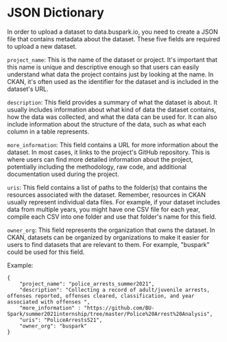 # JSON Dictionary
In order to upload a dataset to data.buspark.io, you need to create a JSON file that contains metadata about the dataset. These five fields are required to upload a new dataset.

`project_name`: This is the name of the dataset or project. It's important that this name is unique and descriptive enough so that users can easily understand what data the project contains just by looking at the name. In CKAN, it's often used as the identifier for the dataset and is included in the dataset's URL.

`description`: This field provides a summary of what the dataset is about. It usually includes information about what kind of data the dataset contains, how the data was collected, and what the data can be used for. It can also include information about the structure of the data, such as what each column in a table represents.

`more_information`: This field contains a URL for more information about the dataset. In most cases, it links to the project's GitHub repository. This is where users can find more detailed information about the project, potentially including the methodology, raw code, and additional documentation used during the project.

`uris`: This field contains a list of paths to the folder(s) that contains the resources associated with the dataset. Remember, resources in CKAN usually represent individual data files. For example, if your dataset includes data from multiple years, you might have one CSV file for each year, compile each CSV into one folder and use that folder's name for this field.

`owner_org`: This field represents the organization that owns the dataset. In CKAN, datasets can be organized by organizations to make it easier for users to find datasets that are relevant to them. For example, "buspark" could be used for this field.

Example:
```
{
	"project_name": "police_arrests_summer2021",
	"description": "Collecting a record of adult/juvenile arrests, offenses reported, offenses cleared, classification, and year associated with offenses ",
	"more_information" : "https://github.com/BU-Spark/summer2021internship/tree/master/Police%20Arrest%20Analysis",
	"uris": "PoliceArrestsS21",
	"owner_org": "buspark"
}
```
